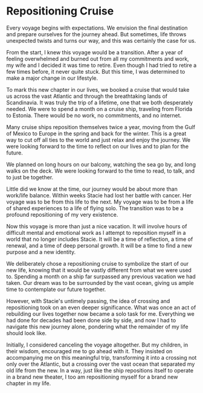 # Repositioning Cruise

Every voyage begins with expectations. We envision the final destination and prepare ourselves for the journey ahead.
But sometimes, life throws unexpected twists and turns our way, and this was certainly the case for us.

From the start, I knew this voyage would be a transition. After a year of feeling overwhelmed and burned out from all my
commitments and work, my wife and I decided it was time to retire. Even though I had tried to retire a few times before,
it never quite stuck. But this time, I was determined to make a major change in our lifestyle.

To mark this new chapter in our lives, we booked a cruise that would take us across the vast Atlantic and through the
breathtaking lands of Scandinavia. It was truly the trip of a lifetime, one that we both desperately needed. We were
to spend a month on a cruise ship, traveling from Florida to Estonia. There would be no work, no commitments, and no internet.

Many cruise ships reposition themselves twice a year, moving from the Gulf of Mexico to Europe in the spring and back for 
the winter.  This is a great way to cut off all ties to the world and just relax and enjoy the journey.  We were looking
forward to the time to reflect on our lives and to plan for the future.   

We planned on long hours on our balcony, watching the sea go by, and long walks on the deck.  We were looking forward to
the time to read, to talk, and to just be together.

Little did
we know at the time, our journey would be about more than work/life balance. Within weeks Stacie had lost her battle with cancer.
Her voyage was to be from this life to the next.  My voyage was to be from a life of shared experiences to a life of flying solo.
The transition was to be a profound repositioning of my very existence.

Now this voyage is more than just a nice vacation.   It will involve hours of difficult mental and emotional work as I 
attempt to reposition myself in a world that no longer includes Stacie.  It will be a time of reflection, a time of
renewal, and a time of deep personal growth. It will be a time to find a new purpose and a new identity. 

We deliberately chose a repositioning cruise to symbolize the start of our new life, knowing that it would be vastly
different from what we were used to. Spending a month on a ship far surpassed any previous vacation we had taken. Our
dream was to be surrounded by the vast ocean, giving us ample time to contemplate our future together.

However, with Stacie's untimely passing, the idea of crossing and repositioning took on an even deeper significance.
What was once an act of rebuilding our lives together now became a solo task for me. Everything we had done for decades
had been done side by side, and now I had to navigate this new journey alone, pondering what the remainder of my life
should look like.

Initially, I considered canceling the voyage altogether. But my children, in their wisdom, encouraged me to go ahead
with it. They insisted on accompanying me on this meaningful trip, transforming it into a crossing not only over the
Atlantic, but a crossing over the vast ocean that separated my old life from the new. In a way, just like the ship
repositions itself to operate in a brand new theater, I too am repositioning myself for a brand new chapter in my life.

